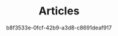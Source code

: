 ---
title: Articles
author: b8f3533e-0fcf-42b9-a3d8-c8691deaf917
updated_by: b8f3533e-0fcf-42b9-a3d8-c8691deaf917
updated_at: 1617219731
template: articles/index
id: 40361042-580e-49cb-b8f2-e9430f62ba7f
---